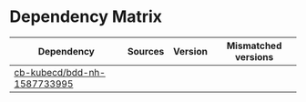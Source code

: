 # Dependency Matrix

Dependency | Sources | Version | Mismatched versions
---------- | ------- | ------- | -------------------
[cb-kubecd/bdd-nh-1587733995](https://github.com/cb-kubecd/bdd-nh-1587733995.git) |  | []() | 
